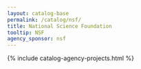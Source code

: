 ```yaml
---
layout: catalog-base
permalink: /catalog/nsf/
title: National Science Foundation
tooltip: NSF
agency_sponsor: nsf
---
```


{% include catalog-agency-projects.html %}